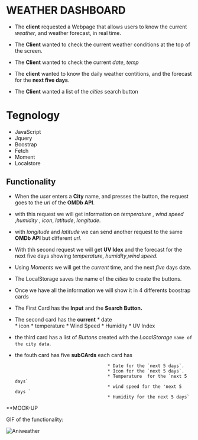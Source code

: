 #  WEATHER DASHBOARD

* The **client** requested a Webpage that allows users to know the current *weather*, and weather forecast, in real time. 

* The **Client** wanted to check the current weather conditions at the top of the screen.

* The **Client** wanted to check the current *date*, *temp*


* The **client** wanted to know the daily weather contitions, and the forecast for the **next five days**. 

* The **Client** wanted a list of the *cities* search button  

# Tegnology
 
  * JavaScript
  * Jquery
  * Boostrap
  * Fetch
  * Moment
  * Localstore

## Functionality

* When the *user* enters a **City** name, and presses the button, the request goes to the *url* of the **OMDb API**.

* with this request we will get information on *temperature* , *wind speed* ,*humidity* , *icon*, *latitude*, *longitude*.

* with *longitude* and *latitude* we can send another request to the same **OMDb API** but different  *url.*

* With thh second request we will get **UV Idex**  and the forecast for the next five days showing *temperature*, *humidity*,*wind speed.*

* Using *Moments* we will get the *current* time, and the next *five* days date.

* The LocalStorage saves the name of the *cities* to create the buttons.

* Once we have all the information we will show it in 4 differents boostrap cards

* The First Card has the **Input** and the **Search Button.**

* The second card has the **current** 
                                        * date  
                                        * icon
                                        * temperature
                                        * Wind Speed
                                        * Humidity
                                        * UV Index

 * the third card has a list of *Buttons* created with the *LocalStorage* `name of the city data`.

 * the fouth card has five **subCArds** each card has 

                                          * Date for the `next 5 days`.
                                          * Icon for the `next 5 days`.
                                          * Temperature  for the `next 5 days`
                                          * wind speed for the 'next 5 days `
                                          * Humidity for the next 5 days`






**MOCK-UP

GIF of the functionality:

![Aniweather](https://user-images.githubusercontent.com/83906297/126128995-688f93e2-4289-4bb7-8025-52bef26b2069.gif)








